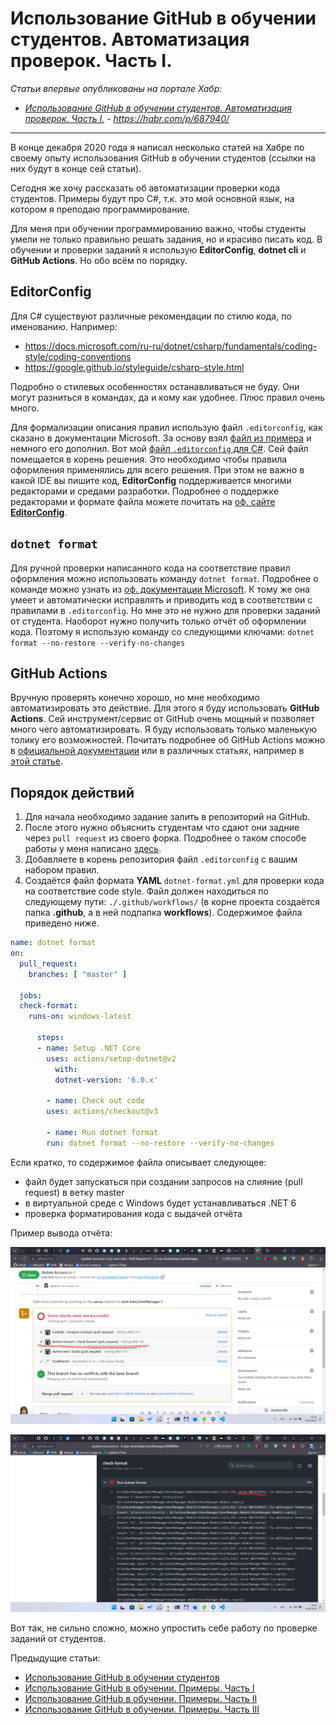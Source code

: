# Использование GitHub в обучении студентов. Автоматизация проверок. Часть I.

*Статьи впервые опубликованы на портале Хабр:*
- *[Использование GitHub в обучении студентов. Автоматизация проверок. Часть I.](https://habr.com/p/687940/) - https://habr.com/p/687940/*

***

В конце декабря 2020 года я написал несколько статей на Хабре по своему опыту использования GitHub в обучении студентов (ссылки на них будут в конце сей статьи).

Сегодня же хочу рассказать об автоматизации проверки кода студентов. Примеры будут про C#, т.к. это мой основной язык, на котором я преподаю программирование.

Для меня при обучении программированию важно, чтобы студенты умели не только правильно решать задания, но и красиво писать код. В обучении и проверки заданий я использую **EditorConfig**, **dotnet cli** и **GitHub Actions**. Но обо всём по порядку.

## EditorConfig

Для C# существуют различные рекомендации по стилю кода, по именованию. Например:
- https://docs.microsoft.com/ru-ru/dotnet/csharp/fundamentals/coding-style/coding-conventions
- https://google.github.io/styleguide/csharp-style.html

Подробно о стилевых особенностях останавливаться не буду. Они могут разниться в командах, да и кому как удобнее. Плюс правил очень много.

Для формализации описания правил использую файл `.editorconfig`, как сказано в документации Microsoft. За основу взял [файл из примера](https://docs.microsoft.com/ru-ru/dotnet/fundamentals/code-analysis/code-style-rule-options?view=vs-2019#example-editorconfig-file) и немного его дополнил. Вот мой [файл `.editorconfig` для C#](https://github.com/anst-foto/dot_files/blob/master/EditorConfig/csharp_4.editorconfig). Сей файл помещается в корень решения. Это необходимо чтобы правила оформления применялись для всего решения. При этом не важно в какой IDE вы пишите код, **EditorConfig** поддерживается многими редакторами и средами разработки. Подробнее о поддержке редакторами и формате файла можете почитать на [оф. сайте **EditorConfig**](https://editorconfig.org/).

## `dotnet format`

Для ручной проверки написанного кода на соответствие правил оформления можно использовать команду `dotnet format`. Подробнее о команде можно узнать из [оф. документации Microsoft](https://docs.microsoft.com/ru-ru/dotnet/core/tools/dotnet-format). К тому же она умеет и автоматически исправлять и приводить код в соответствии с правилами в `.editorconfig`. Но мне это не нужно для проверки заданий от студента. Наоборот нужно получить только отчёт об оформлении кода. Поэтому я использую команду со следующими ключами: `dotnet format --no-restore --verify-no-changes`

## GitHub Actions

Вручную проверять конечно хорошо, но мне необходимо автоматизировать это действие. Для этого я буду использовать **GitHub Actions**. Сей инструмент/сервис от GitHub очень мощный и позволяет много чего автоматизировать. Я буду использовать только маленькую толику его возможностей. Почитать подробнее об GitHub Actions можно в [официальной документации](https://docs.github.com/en/actions/using-workflows/about-workflows) или в различных статьях, например в [этой статье](https://cakeinpanic.medium.com/github-actions-%D0%B1%D0%B0%D0%B7%D0%B0-2501445e7392).

## Порядок действий

1. Для начала необходимо задание залить в репозиторий на GitHub.
2. После этого нужно объяснить студентам что сдают они задние через `pull request` из своего форка. Подробнее о таком способе работы у меня написано [здесь](https://habr.com/ru/post/534198/).
3. Добавляете в корень репозитория файл `.editorconfig` с вашим набором правил.
4. Создаётся файл формата **YAML** `dotnet-format.yml` для проверки кода на соответствие code style. Файл должен находиться по следующему пути: `./.github/workflows/` (в корне проекта создаётся папка **.github**, а в ней подпапка **workflows**). Содержимое файла приведено ниже.

```yaml
name: dotnet format
on:
  pull_request:
    branches: [ "master" ]

  jobs:
  check-format:
    runs-on: windows-latest
    
      steps:
      - name: Setup .NET Core
        uses: actions/setup-dotnet@v2
          with:
          dotnet-version: '6.0.x'
       
        - name: Check out code
        uses: actions/checkout@v3
       
        - name: Run dotnet format
        run: dotnet format --no-restore --verify-no-changes
```

Если кратко, то содержимое файла описывает следующее:

- файл будет запускаться при создании запросов на слияние (pull request) в ветку master
- в виртуальной среде с Windows будет устанавливаться .NET 6
- проверка форматирования кода с выдачей отчёта

Пример вывода отчёта:

![img-1](./img/using_github_in_student_education_automation_of_checks/img-1.png)

![img-2](./img/using_github_in_student_education_automation_of_checks/img-2.png)

Вот так, не сильно сложно, можно упростить себе работу по проверке заданий от студентов.

Предыдущие статьи:

- [Использование GitHub в обучении студентов](https://habr.com/ru/post/533940/)
- [Использование GitHub в обучении. Примеры. Часть I](https://habr.com/ru/post/534198/)
- [Использование GitHub в обучении. Примеры. Часть II](https://habr.com/ru/post/534292/)
- [Использование GitHub в обучении. Примеры. Часть III](https://habr.com/ru/post/536590/)
